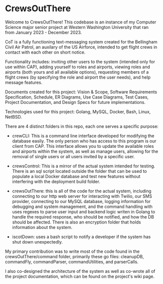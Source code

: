 # CrewsOutThere
Welcome to CrewsOutThere! This codebase is an instance of my Computer Science major senior project at Western Washington University that ran from January 2023 - December 2023.

CoT is a fully functioning text-messaging system created for the Bellingham Civil Air Patrol, an auxilary of the US Airforce, intended to get flight crews in contact with each other on short notice.

Functionality includes: inviting other users to the system (intended only for use within CAP), adding yourself to roles and airports, viewing roles and airports (both yours and all available options), requesting members of a flight crews (by specifying the role and airport the user needs), and help message features.

Documents created for this project: Vision & Scope, Software Requirements Specification, Schedule, ER Diagrams, Use Case Diagrams, Test Cases, Project Documentation, and Design Specs for future implementations.

Technologies used for this project: Golang, MySQL, Docker, Bash, Linux, NetBSD.

There are 4 distinct folders in this repo, each one serves a specific purpose:

 - crewCLI: This is a command line interface developed for modifying the database easily. The only person who has access to this program is our client from CAP. This interface allows you to update the available roles and airports within the system, as well as manage users, allowing for the removal of single users or all users invited by a specific user.

 - crewsControl: This is a mirror of the actual system intended for testing. There is an sql script located outside the folder that can be used to populate a local Docker database and test new features without interfering with the deployment build folder.

 - crewsOutThere: this is all of the code for the actual system, including connecting to our http web server for interacting with Twilio, our SMS provider, connecting to our MySQL database, logging information for debugging and system management, and the command handling with uses regexes to parse user input and backend logic writen in Golang to handle the required response, who should be notified, and how the DB should be affected. There is also an encryption folder that holds information about the system.

 - iscotDown: uses a bash script to notify a developer if the system has shut down unexpectedly.

My primary contribution was to write most of the code found in the crewsOutThere/command folder, primarily these go files: cleanupDB, commandFly, commandParser, commandUtilities, and parserCalls.

I also co-designed the architecture of the system as well as co-wrote all of the project documentation, which can be found on the project's wiki page.
